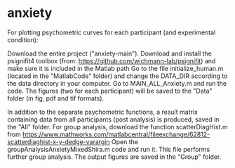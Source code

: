 # anxiety
For plotting psychometric curves for each participant (and experimental condition):

Download the entire project ("anxiety-main").
Download and install the psignifit4 toolbox (from: https://github.com/wichmann-lab/psignifit) and make sure it is included in the Matlab path
Go to the file initialize_human.m (located in the "MatlabCode" folder) and change the DATA_DIR according to the data directory in your computer.
Go to MAIN_ALL_Anxiety.m and run the code. 
The figures (two for each participant) will be saved to the "Data" folder (in fig, pdf and tif formats). 

In addition to the separate psychometric functions, a result matrix containing data from all participants (post analysis) is produced, saved in the "All" folder.
For group analysis, download the function scatterDiagHist.m from https://www.mathworks.com/matlabcentral/fileexchange/62812-scatterdiaghist-x-y-dedge-varargin
Open the groupAnalysisAnxietyMixedShira.m code and run it. 
This file performs further group analysis. The output figures are saved in the "Group" folder.


